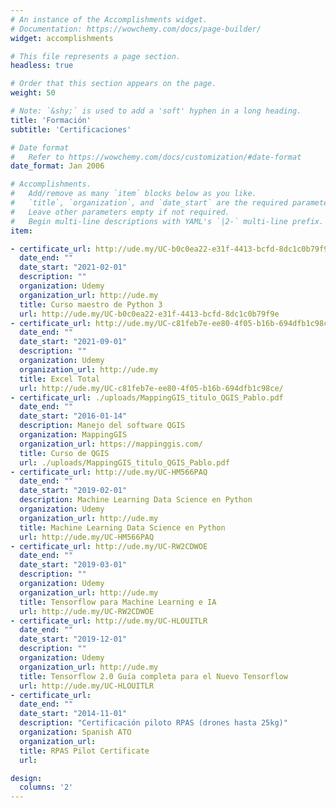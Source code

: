 ```yaml
---
# An instance of the Accomplishments widget.
# Documentation: https://wowchemy.com/docs/page-builder/
widget: accomplishments

# This file represents a page section.
headless: true

# Order that this section appears on the page.
weight: 50

# Note: `&shy;` is used to add a 'soft' hyphen in a long heading.
title: 'Formación'
subtitle: 'Certificaciones'

# Date format
#   Refer to https://wowchemy.com/docs/customization/#date-format
date_format: Jan 2006

# Accomplishments.
#   Add/remove as many `item` blocks below as you like.
#   `title`, `organization`, and `date_start` are the required parameters.
#   Leave other parameters empty if not required.
#   Begin multi-line descriptions with YAML's `|2-` multi-line prefix.
item:

- certificate_url: http://ude.my/UC-b0c0ea22-e31f-4413-bcfd-8dc1c0b79f9e
  date_end: ""
  date_start: "2021-02-01"
  description: ""
  organization: Udemy
  organization_url: http://ude.my
  title: Curso maestro de Python 3
  url: http://ude.my/UC-b0c0ea22-e31f-4413-bcfd-8dc1c0b79f9e
- certificate_url: http://ude.my/UC-c81feb7e-ee80-4f05-b16b-694dfb1c98ce/
  date_end: ""
  date_start: "2021-09-01"
  description: ""
  organization: Udemy
  organization_url: http://ude.my
  title: Excel Total
  url: http://ude.my/UC-c81feb7e-ee80-4f05-b16b-694dfb1c98ce/
- certificate_url: ./uploads/MappingGIS_titulo_QGIS_Pablo.pdf
  date_end: ""
  date_start: "2016-01-14"
  description: Manejo del software QGIS
  organization: MappingGIS
  organization_url: https://mappinggis.com/
  title: Curso de QGIS
  url: ./uploads/MappingGIS_titulo_QGIS_Pablo.pdf
- certificate_url: http://ude.my/UC-HM566PAQ
  date_end: ""
  date_start: "2019-02-01"
  description: Machine Learning Data Science en Python
  organization: Udemy
  organization_url: http://ude.my
  title: Machine Learning Data Science en Python
  url: http://ude.my/UC-HM566PAQ
- certificate_url: http://ude.my/UC-RW2CDWOE
  date_end: ""
  date_start: "2019-03-01"
  description: ""
  organization: Udemy
  organization_url: http://ude.my
  title: Tensorflow para Machine Learning e IA
  url: http://ude.my/UC-RW2CDWOE
- certificate_url: http://ude.my/UC-HLOUITLR
  date_end: ""
  date_start: "2019-12-01"
  description: ""
  organization: Udemy
  organization_url: http://ude.my
  title: Tensorflow 2.0 Guía completa para el Nuevo Tensorflow
  url: http://ude.my/UC-HLOUITLR
- certificate_url: 
  date_end: ""
  date_start: "2014-11-01"
  description: "Certificación piloto RPAS (drones hasta 25kg)"
  organization: Spanish ATO
  organization_url: 
  title: RPAS Pilot Certificate
  url: 

design:
  columns: '2' 
---
```

